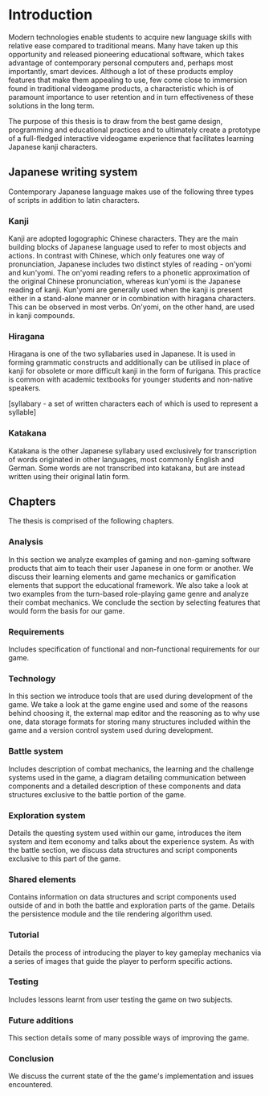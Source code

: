 # Introduction

Modern technologies enable students to acquire new language skills with relative ease compared to traditional means. Many have taken up this opportunity and released pioneering educational software, which takes advantage of contemporary personal computers and, perhaps most importantly, smart devices. Although a lot of these products employ features that make them appealing to use, few come close to immersion found in traditional videogame products, a characteristic which is of paramount importance to user retention and in turn effectiveness of these solutions in the long term.

The purpose of this thesis is to draw from the best game design, programming and educational practices and to ultimately create a prototype of a full-fledged interactive videogame experience that facilitates learning Japanese kanji characters.

## Japanese writing system

Contemporary Japanese language makes use of the following three types of scripts in addition to latin characters.

### Kanji

Kanji are adopted logographic Chinese characters. They are the main building blocks of Japanese language used to refer to most objects and actions. In contrast with Chinese, which only features one way of pronunciation, Japanese includes two distinct styles of reading - on'yomi and kun'yomi. The on'yomi reading refers to a phonetic approximation of the original Chinese pronunciation, whereas kun'yomi is the Japanese reading of kanji. Kun'yomi are generally used when the kanji is present either in a stand-alone manner or in combination with hiragana characters. This can be observed in most verbs. On'yomi, on the other hand, are used in kanji compounds.

### Hiragana

Hiragana is one of the two syllabaries used in Japanese. It is used in forming grammatic constructs and additionally can be utilised in place of kanji for obsolete or more difficult kanji in the form of furigana. This practice is common with academic textbooks for younger students and non-native speakers.

[syllabary - a set of written characters each of which is used to represent a syllable]

### Katakana

Katakana is the other Japanese syllabary used exclusively for transcription of words originated in other languages, most commonly English and German. Some words are not transcribed into katakana, but are instead written using their original latin form.

## Chapters

The thesis is comprised of the following chapters.

### Analysis

In this section we analyze examples of gaming and non-gaming software products that aim to teach their user Japanese in one form or another. We discuss their learning elements and game mechanics or gamification elements that support the educational framework. We also take a look at two examples from the turn-based role-playing game genre and analyze their combat mechanics. We conclude the section by selecting features that would form the basis for our game.

### Requirements

Includes specification of functional and non-functional requirements for our game.

### Technology

In this section we introduce tools that are used during development of the game. We take a look at the game engine used and some of the reasons behind choosing it, the external map editor and the reasoning as to why use one, data storage formats for storing many structures included within the game and a version control system used during development.

### Battle system

Includes description of combat mechanics, the learning and the challenge systems used in the game, a diagram detailing communication between components and a detailed description of these components and data structures exclusive to the battle portion of the game.

### Exploration system

Details the questing system used within our game, introduces the item system and item economy and talks about the experience system. As with the battle section, we discuss data structures and script components exclusive to this part of the game.

### Shared elements

Contains information on data structures and script components used outside of and in both the battle and exploration parts of the game. Details the persistence module and the tile rendering algorithm used.

### Tutorial

Details the process of introducing the player to key gameplay mechanics via a series of images that guide the player to perform specific actions.

### Testing

Includes lessons learnt from user testing the game on two subjects.

### Future additions

This section details some of many possible ways of improving the game.

### Conclusion

We discuss the current state of the the game's implementation and issues encountered.
